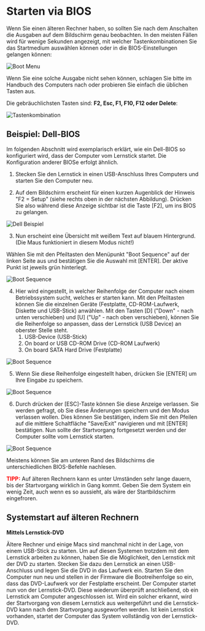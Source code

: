 # Starten via BIOS

Wenn Sie einen älteren Rechner haben, so sollten Sie nach dem Anschalten die Ausgaben auf dem Bildschirm genau beobachten.
In den meisten Fällen wird für wenige Sekunden angezeigt, mit welcher Tastenkombinationen Sie das Startmedium auswählen können oder in die BIOS-Einstellungen gelangen können:

![](../../assets/boot-menu.png "Boot Menu")

Wenn Sie eine solche Ausgabe nicht sehen können, schlagen Sie bitte im Handbuch des Computers nach oder probieren Sie einfach die üblichen Tasten aus. 

Die gebräuchlichsten Tasten sind: **F2, Esc, F1, F10, F12 oder Delete**:

![](../../assets/tastenkombination.png "Tastenkombination")

## Beispiel: Dell-BIOS

Im folgenden Abschnitt wird exemplarisch erklärt, wie ein Dell-BIOS so konfiguriert wird, dass der Computer vom Lernstick startet. Die Konfiguration anderer BIOSe erfolgt ähnlich.

1. Stecken Sie den Lernstick in einen USB-Anschluss Ihres Computers und starten Sie den Computer neu.

2. Auf dem Bildschirm erscheint für einen kurzen Augenblick der Hinweis "F2 = Setup" (siehe rechts oben in der nächsten Abbildung). Drücken Sie also während diese Anzeige sichtbar ist die Taste [F2], um ins BIOS zu gelangen.

![](../../assets/dell.png "Dell Beispiel")

3. Nun erscheint eine Übersicht mit weißem Text auf blauem Hintergrund. (Die Maus funktioniert in diesem Modus nicht!)

Wählen Sie mit den Pfeiltasten den Menüpunkt "Boot Sequence" auf der linken Seite aus und bestätigen Sie die Auswahl mit [ENTER]. Der aktive Punkt ist jeweils grün hinterlegt.

![](../../assets/boot-sequence.png "Boot Sequence")

4. Hier wird eingestellt, in welcher Reihenfolge der Computer nach einem Betriebssystem sucht, welches er starten kann.
Mit den Pfeiltasten können Sie die einzelnen Geräte (Festplatte, CD-ROM-Laufwerk, Diskette und USB-Stick) anwählen. Mit den Tasten [D] ("Down" - nach unten verschieben) und [U] ("Up" - nach oben verschieben), können Sie die Reihenfolge so anpassen, dass der Lernstick (USB Device) an oberster Stelle steht.
    1. USB-Device                (USB-Stick)
    2. On board or USB CD-ROM Drive    (CD-ROM Laufwerk)
    3. On board SATA Hard Drive    (Festplatte)

![](../../assets/boot-sequence-2.png "Boot Sequence")

5. Wenn Sie diese Reihenfolge eingestellt haben, drücken Sie [ENTER] um Ihre Eingabe zu speichern.

![](../../assets/boot-sequence-3.png "Boot Sequence")

6. Durch drücken der [ESC]-Taste können Sie diese Anzeige verlassen. Sie werden gefragt, ob Sie diese Änderungen speichern und den Modus verlassen wollen. Dies können Sie bestätigen, indem Sie mit den Pfeilen auf die mittlere Schaltfläche "Save/Exit" navigieren und mit [ENTER] bestätigen. Nun sollte der Startvorgang fortgesetzt werden und der Computer sollte vom Lernstick starten.

![](../../assets/boot-sequence-4.png "Boot Sequence")

Meistens können Sie am unteren Rand des Bildschirms die unterschiedlichen BIOS-Befehle nachlesen.

**<span style="color:red">TIPP:</span>** Auf älteren Rechnern kann es unter Umständen sehr lange dauern, bis der Startvorgang wirklich in Gang kommt. Geben Sie dem System ein wenig Zeit, auch wenn es so aussieht, als wäre der Startbildschirm eingefroren.

## Systemstart auf älteren Rechnern

**Mittels Lernstick-DVD**

Ältere Rechner und einige Macs sind manchmal nicht in der Lage, von einem USB-Stick zu starten. Um auf diesen Systemen trotzdem mit dem Lernstick arbeiten zu können, haben Sie die Möglichkeit, den Lernstick mit der DVD zu starten. 
Stecken Sie dazu den Lernstick an einen USB-Anschluss und legen Sie die DVD in das Laufwerk ein. Starten Sie den Computer nun neu und stellen in der Firmware die Bootreihenfolge so ein, dass das DVD-Laufwerk vor der Festplatte erscheint.
Der Computer startet nun von der Lernstick-DVD. Diese wiederum überprüft anschließend, ob ein Lernstick am Computer angeschlossen ist. Wird ein solcher erkannt, wird der Startvorgang von diesem Lernstick aus weitergeführt und die Lernstick-DVD kann nach dem Startvorgang ausgeworfen werden. Ist kein Lernstick vorhanden, startet der Computer das System vollständig von der Lernstick-DVD.